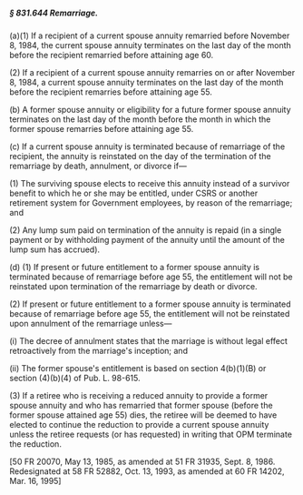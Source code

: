##### § 831.644 Remarriage. #####

(a)(1) If a recipient of a current spouse annuity remarried before November 8, 1984, the current spouse annuity terminates on the last day of the month before the recipient remarried before attaining age 60.

(2) If a recipient of a current spouse annuity remarries on or after November 8, 1984, a current spouse annuity terminates on the last day of the month before the recipient remarries before attaining age 55.

(b) A former spouse annuity or eligibility for a future former spouse annuity terminates on the last day of the month before the month in which the former spouse remarries before attaining age 55.

(c) If a current spouse annuity is terminated because of remarriage of the recipient, the annuity is reinstated on the day of the termination of the remarriage by death, annulment, or divorce if—

(1) The surviving spouse elects to receive this annuity instead of a survivor benefit to which he or she may be entitled, under CSRS or another retirement system for Government employees, by reason of the remarriage; and

(2) Any lump sum paid on termination of the annuity is repaid (in a single payment or by withholding payment of the annuity until the amount of the lump sum has accrued).

(d) (1) If present or future entitlement to a former spouse annuity is terminated because of remarriage before age 55, the entitlement will not be reinstated upon termination of the remarriage by death or divorce.

(2) If present or future entitlement to a former spouse annuity is terminated because of remarriage before age 55, the entitlement will not be reinstated upon annulment of the remarriage unless—

(i) The decree of annulment states that the marriage is without legal effect retroactively from the marriage's inception; and

(ii) The former spouse's entitlement is based on section 4(b)(1)(B) or section (4)(b)(4) of Pub. L. 98-615.

(3) If a retiree who is receiving a reduced annuity to provide a former spouse annuity and who has remarried that former spouse (before the former spouse attained age 55) dies, the retiree will be deemed to have elected to continue the reduction to provide a current spouse annuity unless the retiree requests (or has requested) in writing that OPM terminate the reduction.

[50 FR 20070, May 13, 1985, as amended at 51 FR 31935, Sept. 8, 1986. Redesignated at 58 FR 52882, Oct. 13, 1993, as amended at 60 FR 14202, Mar. 16, 1995]